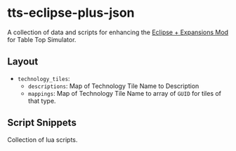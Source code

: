 # tts-eclipse-plus-json

A collection of data and scripts for enhancing the [Eclipse + Expansions Mod](https://steamcommunity.com/sharedfiles/filedetails/?id=600094955) for Table Top Simulator.

## Layout

* `technology_tiles`:
  * `descriptions`: Map of Technology Tile Name to Description
  * `mappings`: Map of Technology Tile Name to array of `GUID` for tiles of that type.

## Script Snippets

Collection of lua scripts.

